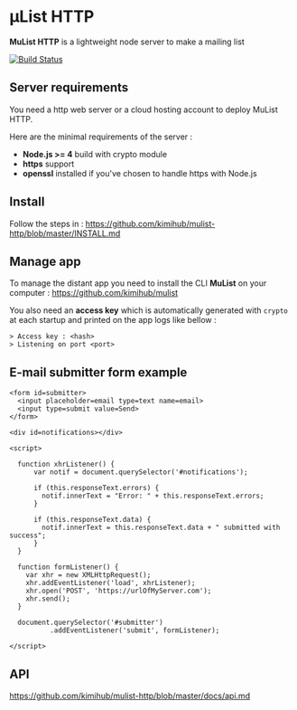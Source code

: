 #   µList HTTP 

**MuList HTTP** is a lightweight node server to make a mailing list

[![Build Status](https://travis-ci.org/kimihub/mulist-http.svg?branch=master)](https://travis-ci.org/kimihub/mulist-http)

## Server requirements

You need a http web server or a cloud hosting account to deploy MuList HTTP.

Here are the minimal requirements of the server :

- **Node.js >= 4** build with crypto module
- **https** support
- **openssl** installed if you've chosen to handle https with Node.js

## Install

Follow the steps in : https://github.com/kimihub/mulist-http/blob/master/INSTALL.md

## Manage app

To manage the distant app you need to install the CLI **MuList** on your computer : https://github.com/kimihub/mulist

You also need an **access key** which is automatically generated with `crypto` at each startup and printed on the app logs like bellow :

    > Access key : <hash>
    > Listening on port <port>

## E-mail submitter form example

    <form id=submitter>
      <input placeholder=email type=text name=email>
      <input type=submit value=Send>
    </form>

    <div id=notifications></div>

    <script>

      function xhrListener() {
          var notif = document.querySelector('#notifications');

          if (this.responseText.errors) {
            notif.innerText = "Error: " + this.responseText.errors;
          }

          if (this.responseText.data) {
            notif.innerText = this.responseText.data + " submitted with success";
          }
      }

      function formListener() {
        var xhr = new XMLHttpRequest();
        xhr.addEventListener('load', xhrListener);
        xhr.open('POST', 'https://urlOfMyServer.com');
        xhr.send();
      }

      document.querySelector('#submitter')
              .addEventListener('submit', formListener);

    </script>



## API

https://github.com/kimihub/mulist-http/blob/master/docs/api.md
